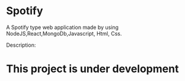 # Spotify
A Spotify type web application made by using NodeJS,React,MongoDb,Javascript, Html, Css.

Description:
# This project is under development

